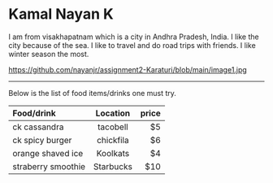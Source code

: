 # Kamal Nayan K
I am from visakhapatnam which is a city in Andhra Pradesh, India. I like the city because of the sea. I like to travel and do road trips with friends. I like winter season the most.


https://github.com/nayanjr/assignment2-Karaturi/blob/main/image1.jpg


----------------------------------------------------------------------------------

Below is the list of food items/drinks one must try.

| Food/drink      | Location    | price    |
| :---            |    :----:   |          ---: |
| ck cassandra          | tacobell       | $5   |
| ck spicy burger       | chickfila        | $6     |
| orange shaved ice       | Koolkats        | $4     |
|straberry smoothie       | Starbucks        | $10   |